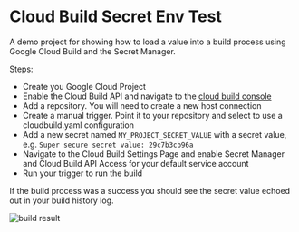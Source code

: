 # Cloud Build Secret Env Test

A demo project for showing how to load a value into a build process using Google Cloud Build and the Secret Manager.

Steps:

- Create you Google Cloud Project
- Enable the Cloud Build API and navigate to the [cloud build console](https://console.cloud.google.com/cloud-build/)
- Add a repository. You will need to create a new host connection 
- Create a manual trigger. Point it to your repository and select to use a cloudbuild.yaml configuration
- Add a new secret named `MY_PROJECT_SECRET_VALUE` with a secret value, e.g. `Super secure secret value: 29c7b3cb96a`
- Navigate to the Cloud Build Settings Page and enable Secret Manager and Cloud Build API Access for your default service account
- Run your trigger to run the build

If the build process was a success you should see the secret value echoed out in your build history log.

![build result](https://github.com/zacharlie/cloud-build-secret-env-test/assets/64078329/7e53ab79-463d-45af-92bf-f5f5c5e0d388)